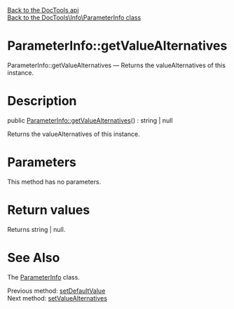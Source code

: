 [Back to the DocTools api](https://github.com/lingtalfi/DocTools/blob/master/doc/api/DocTools.md)<br>
[Back to the DocTools\Info\ParameterInfo class](https://github.com/lingtalfi/DocTools/blob/master/doc/api/DocTools/Info/ParameterInfo.md)


ParameterInfo::getValueAlternatives
================



ParameterInfo::getValueAlternatives — Returns the valueAlternatives of this instance.




Description
================


public [ParameterInfo::getValueAlternatives](https://github.com/lingtalfi/DocTools/blob/master/doc/api/DocTools/Info/ParameterInfo/getValueAlternatives.md)() : string | null




Returns the valueAlternatives of this instance.




Parameters
================

This method has no parameters.


Return values
================

Returns string | null.







See Also
================

The [ParameterInfo](https://github.com/lingtalfi/DocTools/blob/master/doc/api/DocTools/Info/ParameterInfo.md) class.

Previous method: [setDefaultValue](https://github.com/lingtalfi/DocTools/blob/master/doc/api/DocTools/Info/ParameterInfo/setDefaultValue.md)<br>Next method: [setValueAlternatives](https://github.com/lingtalfi/DocTools/blob/master/doc/api/DocTools/Info/ParameterInfo/setValueAlternatives.md)<br>

